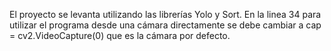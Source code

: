 El proyecto se levanta utilizando las librerías Yolo y Sort.
En la linea 34 para utilizar el programa desde una cámara directamente se debe cambiar a cap = cv2.VideoCapture(0) que es la cámara por defecto.
